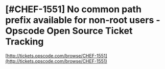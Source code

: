 <!--
id: 924379388
link: http://tumblr.atmos.org/post/924379388/chef-1551-no-common-path-prefix-available-for
slug: chef-1551-no-common-path-prefix-available-for
date: Sun Aug 08 2010 17:14:32 GMT-0700 (PDT)
publish: 2010-08-08
tags: 
title: [#CHEF-1551] No common path prefix available for non-root users - Opscode Open Source Ticket Tracking
-->


[#CHEF-1551] No common path prefix available for non-root users - Opscode Open Source Ticket Tracking
=====================================================================================================

[http://tickets.opscode.com/browse/CHEF-1551](http://tickets.opscode.com/browse/CHEF-1551)

